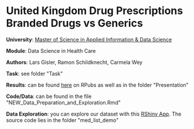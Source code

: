 # United Kingdom Drug Prescriptions Branded Drugs vs Generics

**University**: [Master of Science in Applied Information & Data Science](https://www.hslu.ch/en/lucerne-school-of-business/degree-programmes/master/applied-information-and-data-science/)

**Module**: Data Science in Health Care

**Authors**: Lars Gisler, Ramon Schildknecht, Carmela Wey

**Task**: see folder "Task"

**Results**: can be found [here](http://rpubs.com/ramon_schildknecht/data_science_in_healthcare_drug_generics_comparison) on RPubs as well as in the folder "Presentation"

**Code/Data**: can be found in the file "NEW_Data_Preparation_and_Exploration.Rmd"

**Data Exploration**: you can explore our dataset with this [RShiny App](https://www.shinyapps.io/admin/#/application/971777). The source code lies in the folder "med_list_demo" 

